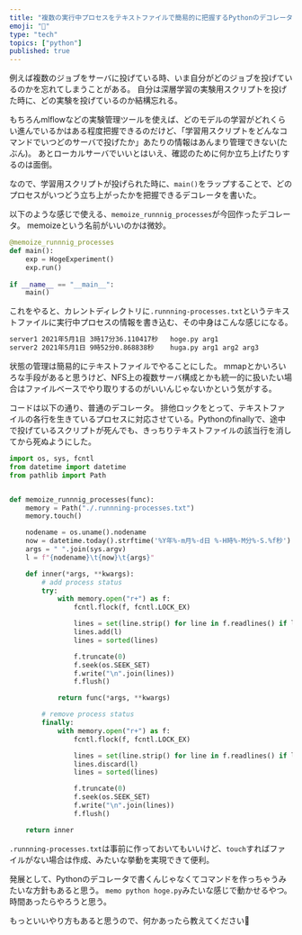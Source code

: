 ```yaml
---
title: "複数の実行中プロセスをテキストファイルで簡易的に把握するPythonのデコレータ"
emoji: "📘"
type: "tech"
topics: ["python"]
published: true
---
```


例えば複数のジョブをサーバに投げている時、いま自分がどのジョブを投げているのかを忘れてしまうことがある。
自分は深層学習の実験用スクリプトを投げた時に、どの実験を投げているのか結構忘れる。

もちろんmlflowなどの実験管理ツールを使えば、どのモデルの学習がどれくらい進んでいるかはある程度把握できるのだけど、「学習用スクリプトをどんなコマンドでいつどのサーバで投げたか」あたりの情報はあんまり管理できない(たぶん)。
あとローカルサーバでいいとはいえ、確認のために何か立ち上げたりするのは面倒。

なので、学習用スクリプトが投げられた時に、`main()`をラップすることで、どのプロセスがいつどう立ち上がったかを把握できるデコレータを書いた。

以下のような感じで使える、`memoize_runnnig_processes`が今回作ったデコレータ。
memoizeという名前がいいのかは微妙。

```python:hoge.py
@memoize_runnnig_processes
def main():
    exp = HogeExperiment()
    exp.run()
    
if __name__ == "__main__":
    main()
```

これをやると、カレントディレクトリに`.runnning-processes.txt`というテキストファイルに実行中プロセスの情報を書き込む、その中身はこんな感じになる。

```txt:.runnning-processes.txt
server1	2021年5月1日 3時17分36.110417秒	hoge.py arg1
server2	2021年5月1日 9時52分0.868838秒	huga.py arg1 arg2 arg3
```

状態の管理は簡易的にテキストファイルでやることにした。
mmapとかいろいろな手段があると思うけど、NFS上の複数サーバ構成とかも統一的に扱いたい場合はファイルベースでやり取りするのがいいんじゃないかという気がする。

コードは以下の通り、普通のデコレータ。
排他ロックをとって、テキストファイルの各行を生きているプロセスに対応させている。Pythonのfinallyで、途中で投げているスクリプトが死んでも、きっちりテキストファイルの該当行を消してから死ぬようにした。


```python:memoize_runnnig_processes.py
import os, sys, fcntl
from datetime import datetime
from pathlib import Path


def memoize_runnnig_processes(func):
    memory = Path("./.runnning-processes.txt")
    memory.touch()

    nodename = os.uname().nodename
    now = datetime.today().strftime('%Y年%-m月%-d日 %-H時%-M分%-S.%f秒')
    args = " ".join(sys.argv)
    l = f"{nodename}\t{now}\t{args}"

    def inner(*args, **kwargs):
        # add process status
        try:
            with memory.open("r+") as f:
                fcntl.flock(f, fcntl.LOCK_EX)

                lines = set(line.strip() for line in f.readlines() if line.strip())
                lines.add(l)
                lines = sorted(lines)

                f.truncate(0)
                f.seek(os.SEEK_SET)
                f.write("\n".join(lines))
                f.flush()

            return func(*args, **kwargs)

        # remove process status
        finally:
            with memory.open("r+") as f:
                fcntl.flock(f, fcntl.LOCK_EX)

                lines = set(line.strip() for line in f.readlines() if line.strip())
                lines.discard(l)
                lines = sorted(lines)

                f.truncate(0)
                f.seek(os.SEEK_SET)
                f.write("\n".join(lines))
                f.flush()

    return inner
```

`.runnning-processes.txt`は事前に作っておいてもいいけど、`touch`すればファイルがない場合は作成、みたいな挙動を実現できて便利。

発展として、Pythonのデコレータで書くんじゃなくてコマンドを作っちゃうみたいな方針もあると思う。
`memo python hoge.py`みたいな感じで動かせるやつ。時間あったらやろうと思う。

もっといいやり方もあると思うので、何かあったら教えてください🙏
